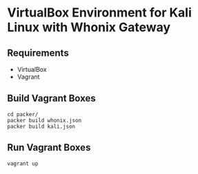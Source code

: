 # VirtualBox Environment for Kali Linux with Whonix Gateway

## Requirements
- VirtualBox
- Vagrant

## Build Vagrant Boxes
```
cd packer/
packer build whonix.json
packer build kali.json
```

## Run Vagrant Boxes
```bash
vagrant up
```

